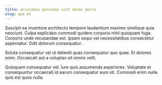 ```yaml
---
title: accusamus possimus sint animi porro
slug: quo et
---
```


Suscipit ea inventore architecto tempore laudantium maxime similique quia nesciunt. Culpa explicabo commodi quidem corporis nihil quisquam fuga. Corporis unde recusandae est. Ipsam sequi vel necessitatibus consectetur aspernatur. Odit dolorum consequatur.

Soluta consequatur vel ut deleniti quas consequatur quo quae. Et dolores enim. Occaecati aut a voluptas sit omnis velit.

Quisquam consequatur vel. Iure quis assumenda asperiores. Voluptate et consequuntur occaecati id earum consequatur eum sit. Commodi enim nulla quis est quos nulla.
